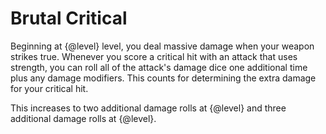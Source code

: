 # Brutal Critical
Beginning at {@level} level, you deal massive damage when your weapon strikes true.
Whenever you score a critical hit with an attack that uses strength, you can roll all of the attack's damage dice one additional time plus any damage modifiers.
This counts for determining the extra damage for your critical hit.

This increases to two additional damage rolls at {@level} and three additional damage rolls at {@level}.
